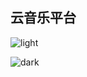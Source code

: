 ## 云音乐平台

![light](http://lyr-cli-oss.oss-cn-beijing.aliyuncs.com/assets/music.light.png)

![dark](http://lyr-cli-oss.oss-cn-beijing.aliyuncs.com/assets/music.dark.png)